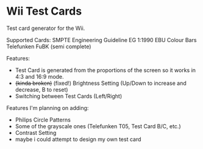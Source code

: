 # Wii Test Cards

Test card generator for the Wii. 

Supported Cards:
SMPTE Engineering Guideline EG 1:1990
EBU Colour Bars
Telefunken FuBK (semi complete)

Features:
- Test Card is generated from the proportions of the screen so it works in 4:3 and 16:9 mode.
- ~~(kinda broken)~~ (fixed!) Brightness Setting (Up/Down to increase and decrease, B to reset)
- Switching between Test Cards (Left/Right)

Features I'm planning on adding:
- Philips Circle Patterns
- Some of the grayscale ones (Telefunken T05, Test Card B/C, etc.)
- Contrast Setting
- maybe i could attempt to design my own test card
